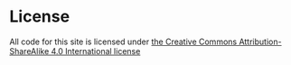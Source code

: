 # License

All code for this site is licensed under [the Creative Commons Attribution-ShareAlike 4.0 International
license](https://creativecommons.org/licenses/by-sa/4.0/)